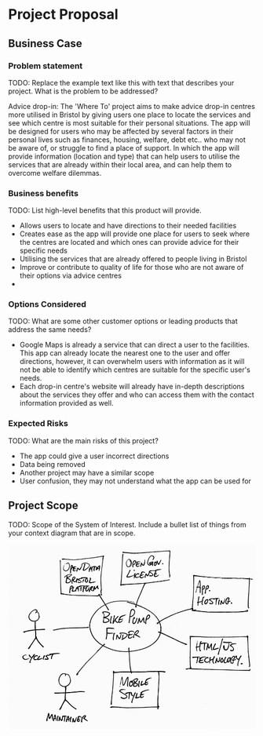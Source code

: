 # Project Proposal

## Business Case

### Problem statement
TODO: Replace the example text like this with text that describes your project. What is the problem to be addressed?

Advice drop-in: The 'Where To' project aims to make advice drop-in centres more utilised in Bristol by giving users one place to locate the services and see which centre is most suitable for their personal situations. The app will be designed for users who may be affected by several factors in their personal lives such as finances, housing, welfare, debt etc.. who may not be aware of, or struggle to find a place of support. In which the app will provide information (location and type) that can help users to utilise the services that are already within their local area, and can help them to overcome welfare dilemmas. 


### Business benefits
TODO: List high-level benefits that this product will provide.

- Allows users to locate and have directions to their needed facilities
- Creates ease as the app will provide one place for users to seek where the centres are located and which ones can provide advice for their specific needs
- Utilising the services that are already offered to people living in Bristol
- Improve or contribute to quality of life for those who are not aware of their options via advice centres
- 
  

### Options Considered
TODO: What are some other customer options or leading products that address the same needs?

- Google Maps is already a service that can direct a user to the facilities. This app can already locate the nearest one to the user and offer directions, however, it can overwhelm users with information as it will not be able to identify which centres are suitable for the specific user's needs. 
- Each drop-in centre's website will already have in-depth descriptions about the services they offer and who can access them with the contact information provided as well.


### Expected Risks
TODO: What are the main risks of this project?

- The app could give a user incorrect directions
- Data being removed
- Another project may have a similar scope
- User confusion, they may not understand what the app can be used for 

## Project Scope
TODO: Scope of the System of Interest. Include a bullet list of things from your context diagram that are in scope.

![Insert your Context Diagram Here](images/context.png)


